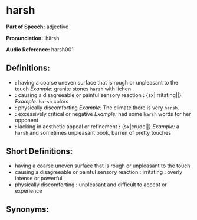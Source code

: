 # harsh

**Part of Speech:** adjective

**Pronunciation:** ˈhärsh

**Audio Reference:** harsh001

## Definitions:
- **:** having a coarse uneven surface that is rough or unpleasant to the touch 
  *Example:* granite stones `harsh` with lichen
- **:** causing a disagreeable or painful sensory reaction **:** {sx|irritating||} 
  *Example:* `harsh` colors
- **:** physically discomforting 
  *Example:* The climate there is very `harsh`.
- **:** excessively critical or negative 
  *Example:* had some `harsh` words for her opponent
- **:** lacking in aesthetic appeal or refinement **:** {sx|crude||} 
  *Example:* a `harsh` and sometimes unpleasant book, barren of pretty touches

## Short Definitions:
- having a coarse uneven surface that is rough or unpleasant to the touch
- causing a disagreeable or painful sensory reaction : irritating : overly intense or powerful
- physically discomforting : unpleasant and difficult to accept or experience

## Synonyms:
